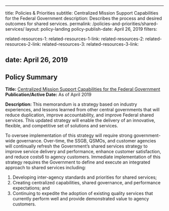 
---
title: Policies & Priorities
subtitle: Centralized Mission Support Capabilities for the Federal Government 
description: Describes the process and desired outcomes for shared services.
permalink: /policies-and-priorities/shared-services/
layout: policy-landing
policy-publish-date: April 26, 2019
filters: 

related-resources-1:
related-resources-1-link:
related-resources-2:
related-resources-2-link:
related-resources-3:
related-resources-3-link:

date: April 26, 2019
---
## Policy Summary

**Title:** [Centralized Mission Support Capabilities for the Federal Government](https://www.whitehouse.gov/wp-content/uploads/2019/04/M-19-16.pdf)<br>
**Publication/Active Date:** As of April 2019

**Description:** This memorandum is a strategy based on industry experiences, and lessons learned from
other central governments that will reduce duplication, improve accountability, and improve
Federal shared services. This updated strategy will enable the delivery of an innovative, flexible,
and competitive set of solutions and services.

To oversee implementation of this strategy will require strong government-wide governance.
Over-time, the SSGB, QSMOs, and customer agencies will continually refresh the Government’s
shared services strategy to improve service delivery and performance, enhance customer
satisfaction, and reduce costs6 to agency customers. Immediate implementation of this strategy
requires the Government to define and execute an integrated approach to shared services
including:

1. Developing inter-agency standards and priorities for shared services;
2. Creating centralized capabilities, shared governance, and performance expectations; and
3. Continuing to expedite the adoption of existing quality services that currently perform
well and provide demonstrated value to agency customers.
